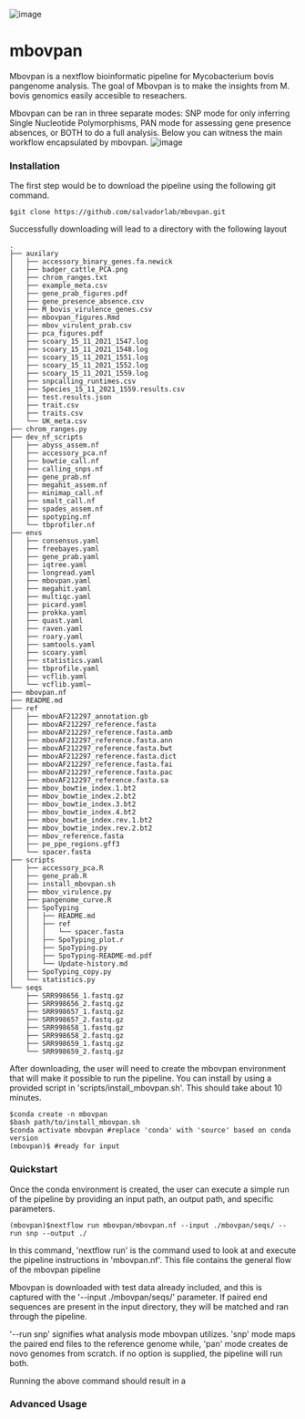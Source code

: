 ![image](https://user-images.githubusercontent.com/40697188/193487621-a4b91a1c-19b6-42df-9e63-7fcff0658be0.png)


# mbovpan
Mbovpan is a nextflow bioinformatic pipeline for Mycobacterium bovis pangenome analysis. The goal of Mbovpan is to make the insights from M. bovis genomics easily accesible to reseachers.  

Mbovpan can be ran in three separate modes: SNP mode for only inferring Single Nucleotide Polymorphisms, PAN mode for assessing gene presence absences, or BOTH to do a full analysis. Below you can witness the main workflow encapsulated by mbovpan. 
![image](https://github.com/salvadorlab/mbovpan/assets/40697188/315e9533-1567-48c1-aa0c-f1b5c12e2589)


### Installation  

The first step would be to download the pipeline using the following git command.
```
$git clone https://github.com/salvadorlab/mbovpan.git
```
Successfully downloading will lead to a directory with the following layout 

```
.
├── auxilary
│   ├── accessory_binary_genes.fa.newick
│   ├── badger_cattle_PCA.png
│   ├── chrom_ranges.txt
│   ├── example_meta.csv
│   ├── gene_prab_figures.pdf
│   ├── gene_presence_absence.csv
│   ├── M_bovis_virulence_genes.csv
│   ├── mbovpan_figures.Rmd
│   ├── mbov_virulent_prab.csv
│   ├── pca_figures.pdf
│   ├── scoary_15_11_2021_1547.log
│   ├── scoary_15_11_2021_1548.log
│   ├── scoary_15_11_2021_1551.log
│   ├── scoary_15_11_2021_1552.log
│   ├── scoary_15_11_2021_1559.log
│   ├── snpcalling_runtimes.csv
│   ├── Species_15_11_2021_1559.results.csv
│   ├── test.results.json
│   ├── trait.csv
│   ├── traits.csv
│   └── UK_meta.csv
├── chrom_ranges.py
├── dev_nf_scripts
│   ├── abyss_assem.nf
│   ├── accessory_pca.nf
│   ├── bowtie_call.nf
│   ├── calling_snps.nf
│   ├── gene_prab.nf
│   ├── megahit_assem.nf
│   ├── minimap_call.nf
│   ├── smalt_call.nf
│   ├── spades_assem.nf
│   ├── spotyping.nf
│   └── tbprofiler.nf
├── envs
│   ├── consensus.yaml
│   ├── freebayes.yaml
│   ├── gene_prab.yaml
│   ├── iqtree.yaml
│   ├── longread.yaml
│   ├── mbovpan.yaml
│   ├── megahit.yaml
│   ├── multiqc.yaml
│   ├── picard.yaml
│   ├── prokka.yaml
│   ├── quast.yaml
│   ├── raven.yaml
│   ├── roary.yaml
│   ├── samtools.yaml
│   ├── scoary.yaml
│   ├── statistics.yaml
│   ├── tbprofile.yaml
│   ├── vcflib.yaml
│   └── vcflib.yaml~
├── mbovpan.nf
├── README.md
├── ref
│   ├── mbovAF212297_annotation.gb
│   ├── mbovAF212297_reference.fasta
│   ├── mbovAF212297_reference.fasta.amb
│   ├── mbovAF212297_reference.fasta.ann
│   ├── mbovAF212297_reference.fasta.bwt
│   ├── mbovAF212297_reference.fasta.dict
│   ├── mbovAF212297_reference.fasta.fai
│   ├── mbovAF212297_reference.fasta.pac
│   ├── mbovAF212297_reference.fasta.sa
│   ├── mbov_bowtie_index.1.bt2
│   ├── mbov_bowtie_index.2.bt2
│   ├── mbov_bowtie_index.3.bt2
│   ├── mbov_bowtie_index.4.bt2
│   ├── mbov_bowtie_index.rev.1.bt2
│   ├── mbov_bowtie_index.rev.2.bt2
│   ├── mbov_reference.fasta
│   ├── pe_ppe_regions.gff3
│   └── spacer.fasta
├── scripts
│   ├── accessory_pca.R
│   ├── gene_prab.R
│   ├── install_mbovpan.sh
│   ├── mbov_virulence.py
│   ├── pangenome_curve.R
│   ├── SpoTyping
│   │   ├── README.md
│   │   ├── ref
│   │   │   └── spacer.fasta
│   │   ├── SpoTyping_plot.r
│   │   ├── SpoTyping.py
│   │   ├── SpoTyping-README-md.pdf
│   │   └── Update-history.md
│   ├── SpoTyping_copy.py
│   └── statistics.py
└── seqs
    ├── SRR998656_1.fastq.gz
    ├── SRR998656_2.fastq.gz
    ├── SRR998657_1.fastq.gz
    ├── SRR998657_2.fastq.gz
    ├── SRR998658_1.fastq.gz
    ├── SRR998658_2.fastq.gz
    ├── SRR998659_1.fastq.gz
    └── SRR998659_2.fastq.gz

```
After downloading, the user will need to create the mbovpan environment that will make it possible to run the pipeline. You can install by using a provided script in 'scripts/install_mbovpan.sh'. This should take about 10 minutes. 

```
$conda create -n mbovpan
$bash path/to/install_mbovpan.sh
$conda activate mbovpan #replace 'conda' with 'source' based on conda version
(mbovpan)$ #ready for input 
```

### Quickstart

Once the conda environment is created, the user can execute a simple run of the pipeline by providing an input path, an output path, and specific parameters. 

```
(mbovpan)$nextflow run mbovpan/mbovpan.nf --input ./mbovpan/seqs/ --run snp --output ./ 
```
In this command, 'nextflow run' is the command used to look at and execute the pipeline instructions in 'mbovpan.nf'. This file contains the general flow of the mbovpan pipeline

Mbovpan is downloaded with test data already included, and this is captured with the '--input ./mbovpan/seqs/' parameter. If paired end sequences are present in the input directory, they will be matched and ran through the pipeline. 

'--run snp' signifies what analysis mode mbovpan utilizes. 'snp' mode maps the paired end files to the reference genome while, 'pan' mode creates de novo genomes from scratch. if no option is supplied, the pipeline will run both. 

Running the above command should result in a 

### Advanced Usage


